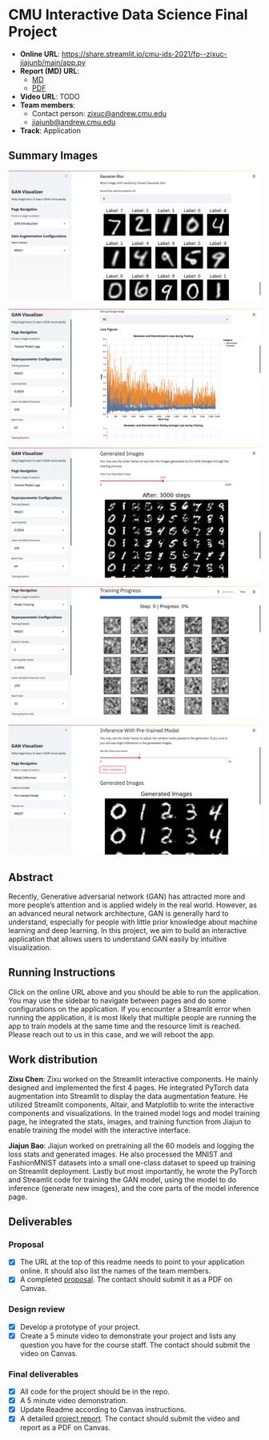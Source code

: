 # CMU Interactive Data Science Final Project

- **Online URL**: https://share.streamlit.io/cmu-ids-2021/fp--zixuc-jiajunb/main/app.py
- **Report (MD) URL**:
  - [MD](Report.md)
  - [PDF](Report.pdf)
- **Video URL**: TODO
- **Team members**:
  - Contact person: zixuc@andrew.cmu.edu
  - jiajunb@andrew.cmu.edu
- **Track**: Application

## Summary Images

![Data Augmentation](assets/data-augmentation.png)

![Loss Curve](assets/loss-curve.png)

![Generated Image Slider](assets/generated-images.png)

![Training Progress](assets/train-progress.png)

![Inference](assets/inference.png)

## Abstract

Recently, Generative adversarial network (GAN) has attracted more and more people’s attention and is applied widely in the real world. However, as an advanced neural network architecture, GAN is generally hard to understand, especially for people with little prior knowledge about machine learning and deep learning. In this project, we aim to build an interactive application that allows users to understand GAN easily by intuitive visualization.

## Running Instructions

Click on the online URL above and you should be able to run the application. You may use the sidebar to navigate between pages and do some configurations on the application. If you encounter a Streamlit error when running the application, it is most likely that multiple people are running the app to train models at the same time and the resource limit is reached. Please reach out to us in this case, and we will reboot the app.

## Work distribution

**Zixu Chen**: Zixu worked on the Streamlit interactive components. He mainly designed and implemented the first 4 pages. He integrated PyTorch data augmentation into Streamlit to display the data augmentation feature. He utilized Streamlit components, Altair, and Matplotlib to write the interactive components and visualizations. In the trained model logs and model training page, he integrated the stats, images, and training function from Jiajun to enable training the model with the interactive interface.

**Jiajun Bao**: Jiajun worked on pretraining all the 60 models and logging the loss stats and generated images. He also processed the MNIST and FashionMNIST datasets into a small one-class dataset to speed up training on Streamlit deployment. Lastly but most importantly, he wrote the PyTorch and Streamlit code for training the GAN model, using the model to do inference (generate new images), and the core parts of the model inference page.

## Deliverables

### Proposal

- [x] The URL at the top of this readme needs to point to your application online. It should also list the names of the team members.
- [x] A completed [proposal](Proposal.md). The contact should submit it as a PDF on Canvas.

### Design review

- [x] Develop a prototype of your project.
- [x] Create a 5 minute video to demonstrate your project and lists any question you have for the course staff. The contact should submit the video on Canvas.

### Final deliverables

- [x] All code for the project should be in the repo.
- [x] A 5 minute video demonstration.
- [x] Update Readme according to Canvas instructions.
- [x] A detailed [project report](Report.md). The contact should submit the video and report as a PDF on Canvas.
